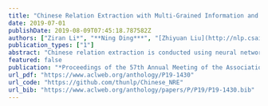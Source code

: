 ```yaml
---
title: "Chinese Relation Extraction with Multi-Grained Information and External Linguistic Knowledge"
date: 2019-07-01
publishDate: 2019-08-09T07:45:18.787582Z
authors: ["Ziran Li*", "**Ning Ding***", "[Zhiyuan Liu](http://nlp.csai.tsinghua.edu.cn/~lzy/)", "Haitao Zheng", "Ying Shen"]
publication_types: ["1"]
abstract: "Chinese relation extraction is conducted using neural networks with either character-based or word-based inputs, and most existing methods typically suffer from segmentation errors and ambiguity of polysemy. To address the issues, we propose a multi-grained lattice framework (MG lattice) for Chinese relation extraction to take advantage of multi-grained language information and external linguistic knowledge. In this framework, (1) we incorporate word-level information into character sequence inputs so that segmentation errors can be avoided. (2) We also model multiple senses of polysemous words with the help of external linguistic knowledge, so as to alleviate polysemy ambiguity. Experiments on three real-world datasets in distinct domains show consistent and significant superiority and robustness of our model, as compared with other baselines. We will release the source code of this paper in the future."
featured: false
publication: "*Proceedings of the 57th Annual Meeting of the Association for Computational Linguistics* ***(ACL 2019)***, *Florence, Italy* ***(oral)***"
url_pdf: "https://www.aclweb.org/anthology/P19-1430"
url_code: "https://github.com/thunlp/Chinese_NRE"
url_bib: "https://www.aclweb.org/anthology/papers/P/P19/P19-1430.bib"
---
```


